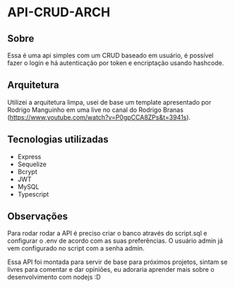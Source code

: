 # API-CRUD-ARCH

## Sobre

Essa é uma api simples com um CRUD baseado em usuário, é possível fazer o login e há autenticação por token e encriptação usando hashcode.

## Arquitetura

Utilizei a arquitetura limpa, usei de base um template apresentado por Rodrigo Manguinho em uma live no canal do Rodrigo Branas (https://www.youtube.com/watch?v=P0gpCCA8ZPs&t=3941s).

## Tecnologias utilizadas

- Express
- Sequelize
- Bcrypt
- JWT
- MySQL
- Typescript

## Observações

Para rodar rodar a API é preciso criar o banco através do script.sql e configurar o .env de acordo com as suas preferências. O usuário admin já vem configurado no script com a senha admin.

Essa API foi montada para servir de base para próximos projetos, sintam se livres para comentar e dar opiniões, eu adoraria aprender mais sobre o desenvolvimento com nodejs :D
